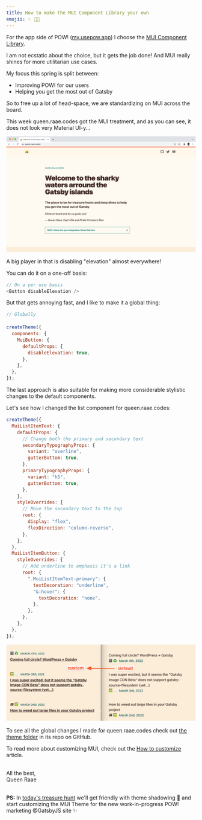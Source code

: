 ```yaml
---
title: How to make the MUI Component Library your own
emojii: ✨ 👩‍🎨
---
```


For the app side of POW! ([my.usepow.app](https://my.usepow.app/login/)) I choose the [MUI Component Library](https://mui.com/).

I am not ecstatic about the choice, but it gets the job done! And MUI really shines for more utilitarian use cases.

My focus this spring is split between:

- Improving POW! for our users
- Helping you get the most out of Gatsby

So to free up a lot of head-space, we are standardizing on MUI across the board.

This week queen.raae.codes got the MUI treatment, and as you can see, it does not look very Material UI-y...

[![Screenshot of queen.raae.codes](./queen-shot.png)](https://queen.raae.codes)

A big player in that is disabling "elevation" almost everywhere!

You can do it on a one-off basis:

```js
// On a per use basis
<Button disableElevation />
```

But that gets annoying fast, and I like to make it a global thing:

```js
// Globally

createTheme({
  components: {
    MuiButton: {
      defaultProps: {
        disableElevation: true,
      },
    },
  },
});
```

The last approach is also suitable for making more considerable stylistic changes to the default components.

Let's see how I changed the list component for queen.raae.codes:

```js
createTheme({
  MuiListItemText: {
    defaultProps: {
      // Change both the primary and secondary text
      secondaryTypographyProps: {
        variant: "overline",
        gutterBottom: true,
      },
      primaryTypographyProps: {
        variant: "h5",
        gutterBottom: true,
      },
    },
    styleOverrides: {
      // Move the secondary text to the top
      root: {
        display: "flex",
        flexDirection: "column-reverse",
      },
    },
  },
  MuiListItemButton: {
    styleOverrides: {
      // Add underline to emphasis it's a link
      root: {
        ".MuiListItemText-primary": {
          textDecoration: "underline",
          "&:hover": {
            textDecoration: "none",
          },
        },
      },
    },
  },
});
```

[![Before and after screenshot of the list component](./list.png)](https://queen.raae.codes/emails)

To see all the global changes I made for queen.raae.codes check out [the theme folder](https://github.com/raae/queen.raae.codes/tree/main/src/%40raae/gatsby-theme-mui) in its repo on GitHub.

To read more about customizing MUI, check out the [How to customize](https://mui.com/customization/how-to-customize/#main-content) article.

&nbsp;  
All the best,  
Queen Raae

&nbsp;  
**PS:** In [today's treasure hunt](https://youtu.be/kzUUoglO63k) we'll get friendly with theme shadowing 👻 and start customizing the MUI Theme for the new work-in-progress POW! marketing @GatsbyJS site ✨
